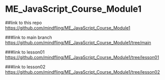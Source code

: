 # ME_JavaScript_Course_Module1

##link to this repo
https://github.com/mindfling/ME_JavaScript_Course_Module1

###link to main branch
https://github.com/mindfling/ME_JavaScript_Course_Module1/tree/main

###link to lesson01
https://github.com/mindfling/ME_JavaScript_Course_Module1/tree/lesson01

###link to lesson02
https://github.com/mindfling/ME_JavaScript_Course_Module1/tree/lesson02
